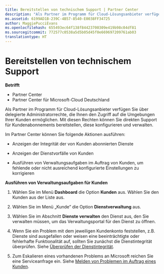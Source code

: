 ```yaml
---
title: Bereitstellen von technischem Support | Partner Center
description: "Als Partner im Programm für Cloud-Lösungsanbieter verfügen Sie über delegierte Administratorrechte, die Ihnen den Zugriff auf die Umgebungen Ihrer Kunden ermöglichen."
ms.assetid: 6199AD1B-239C-4B57-8540-E0038FF34725
author: MaggiePucciEvans
ms.openlocfilehash: 655493ec64f138f84423700309e419b98c04df81
ms.sourcegitcommit: 772577c0538a5d5b05d45f0e669697209761ab03
translationtype: HT
---
```

# <a name="provide-technical-support"></a>Bereitstellen von technischem Support

**Betrifft**

-  Partner Center
-  Partner Center für Microsoft-Cloud Deutschland

Als Partner im Programm für Cloud-Lösungsanbieter verfügen Sie über delegierte Administratorrechte, die Ihnen den Zugriff auf die Umgebungen Ihrer Kunden ermöglichen. Mit diesen Rechten können Sie direkten Support für Kundenabonnements bereitstellen, diese konfigurieren und verwalten.

Im Partner Center können Sie folgende Aktionen ausführen:

-   Anzeigen der Integrität der von Kunden abonnierten Dienste

-   Anzeigen der Dienstvorfälle von Kunden

-   Ausführen von Verwaltungsaufgaben im Auftrag von Kunden, um fehlende oder nicht ausreichend konfigurierte Einstellungen zu korrigieren

**Ausführen von Verwaltungsaufgaben für Kunden**

1.  Wählen Sie im Menü **Dashboard** die Option **Kunden** aus. Wählen Sie den Kunden aus der Liste aus.

2.  Wählen Sie im Menü „Kunde” die Option **Dienstverwaltung** aus.

3.  Wählen Sie im Abschnitt **Dienste verwalten** den Dienst aus, den Sie verwalten müssen, um das Verwaltungsportal für den Dienst zu öffnen.

4.  Wenn Sie ein Problem mit dem jeweiligen Kundenkonto feststellen, z.B. Dienste sind ausgefallen oder weisen eine beeinträchtigte oder fehlerhafte Funktionalität auf, sollten Sie zunächst die Dienstintegrität überprüfen. Siehe [Überprüfen der Dienstintegrität](check-service-health.md).

5.  Zum Eskalieren eines vorhandenen Problems an Microsoft reichen Sie eine Serviceanfrage ein. Siehe [Melden von Problemen im Auftrag eines Kunden](report-problems-on-behalf-of-a-customer.md).

 

 



